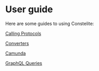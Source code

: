 # User guide


Here are some guides to using Constelite:

[Calling Protocols](calling_protocols.md)

[Converters](converters.md)

[Camunda](camunda.md)

[GraphQL Queries](graphql.md)
